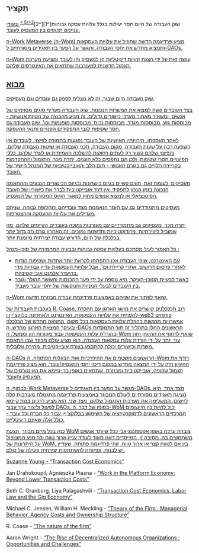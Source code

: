 

## תַקצִיר

שוק העבודה של היום חסר יעילות בגלל עלויות עסקה גבוהות[^1][^2]<sup id="fnref:3"><a href="#fn:3" class="footnote-ref">3</5 ></sup> וניגודי עניינים תכופים בין המעסיק לעובד.</p> 

<p spaces-before="0">
  ה-Work Metaverse (ה-Wom) מציע פרדיגמה חדשה שתוזיל את עלויות העסקאות ותמציא מחדש את יחסי העבודה, ותגשר על הפער בין תאגידים מסורתיים ל-DAOs.
</p>

<p spaces-before="0">
  ה-Wom עושה זאת על ידי הצגת זהויות דיגיטליות הן למעסיק והן לעובד ומציעה מערכת תגמול חדשנית למעורבות שתתאים את האינטרסים שלהם.
</p>

<h2 spaces-before="0">
  מבוא
</h2>

<p spaces-before="0">
  שוק העבודה היום שבור. זה לא מצליח לספק גם עובדים וגם מעסיקים.
</p>

<p spaces-before="0">
  בצד העובדים קשה למצוא את המשרות הנכונות. שוק העבודה מעדיף סוגים מסוימים של אנשים, ומשאיר מאחור מערכי כישורים גדולים. זה מגיע מקבוצה של הטיות אנושיות - מבוססות גזע, מבוססות מגדר, מבוססות נכות, מבוססות מופנמות וכו'. שוק העבודה גם חסר שקיפות לגבי התפקידים הפנויים ותנאי ההעסקה.
</p>

<p spaces-before="0">
  לאחר העסקתו, חירויותיו האישיות של העובד נפגעות בתמורה לפיצוי. לעובדים אין השפעה רבה על שעות העבודה, מקום העבודה, תכני העבודה או שיטות העבודה שלהם. והפיצוי שלהם קשור רק לעתים רחוקות להשלכה האמיתית או לערך שלהם. כללי הפיצויים חסרי שקיפות, ולכן הם נתפסים כלא הוגנים. יתרה מכך, התגמול וההתקדמות בקריירה תלויים גם בגורם האנושי - תום הלב והאובייקטיביות של המנהל הישיר של העובד.
</p>

<p spaces-before="0">
  מעסיקים, לעומת זאת, חווים קשיים בגיוס כישרונות ובגיוס הכישורים הנכונים וההתאמה הנכונה בזמן הנכון לתפקיד. אין דרך אובייקטיבית לברר את כישוריו של העובד הפוטנציאלי או למצוא אנשים מחוץ למאגר הגיוס המסורתי של המעסיק.
</p>

<p spaces-before="0">
  מעסיקים מתמודדים גם עם חוסר הנאמנות מצד עובדיהם ותחלופה גבוהה, שניהם מגדילים את עלויות ההעסקה וההצטרפות.
</p>

<p spaces-before="0">
  יתרה מכך, מעסיקים גם מתמודדים עם מעורבות נמוכה בעובדים הקיימים שלהם, מה שמוביל ליצירתיות, פרודוקטיביות וחדשנות נמוכים. זה האחרון גורם נזק גדול יותר בכלכלה של היום, הדורש עבודה יצירתית מיומנת יותר.
</p>

<p spaces-before="0">
  כל האמור לעיל מסתכם בעלויות עסקה גבוהות ובבעיה המחמירה של סוכן-מנהל<fnref target="4" /> :
</p>

<ul>
  <li>
    עם האינטרנט, שוקי העבודה אכן התפתחו לקראת יותר אחדות ושקיפות הודות לאתרי פרסום דרושים, אתרי קריירה וכו'. אבל עלויות העסקאות עדיין גבוהות מדי בהיעדר אלמנט אובייקטיביות.
  </li>
  <li>
    באשר לבעיית הסוכן-העיקר, היא נוספה על ידי פער ההכנסות והעושר ההולך וגובר בין העובדים לבעלי המניות והנוקשות של יחסי עובד מעביד.
  </li>
</ul>

<p spaces-before="0">
  ה-Wom שואף לפתור את שניהם באמצעות פרדיגמת עבודה מבוזרת חדשה.
</p>

<p spaces-before="0">
  בעקבות העבודות של R. Coase<fnref target="5" />, רוב הכלכלנים קושרים את מושג הארגון עם ההכרח להפחית את עלויות העסקאות. האינטרנט ולאחרונה בלוקצ'יין ו-web3 פותחים אפשרויות מרגשות בהוזלת עלויות העסקאות בכל מקום, המצאה מחדש של הכלכלה ובעיקר המצאת הארגון מחדש. ה-DAOs הראשונים<fnref target="6" /> החלו בתהליך זה תוך התמקדות בהורדת עלות העסקאות עבור מקורות הון וממשל. ה-Wom שואף לדחוף את ההיגיון הזה עוד יותר על ידי הורדת עלות עסקאות העבודה. הוא מציע עולם מבוזר שבו התאמת משרות וכישורים יכולה להתבצע בצורה אובייקטיבית, מהירה וגלובלית.
</p>

<p spaces-before="0">
  ה-DAOs הראשונים משטחים את ההיררכיות ואת הבעלות הפתוחה. ה-Wom רודף את ההיגיון הזה על ידי המצאה מחדש במקום דיכוי יחסי המעסיק/עובד. הוא מציג פרדיגמת תגמול שקופה, אובייקטיבית ומבוזרת, שתתאים באופן בר-קיימא את האינטרסים של המעסיק והעובד.
</p>

<p spaces-before="0">
  לבסוף, ה-Work Metaverse מגשר על הפער בין תאגידים ל-DAOs. מצד אחד, היא מציגה תאגידים מסורתיים לעולם המבוזר באמצעות פרדיגמה מתגמלת מעורבות קלה ליישום, המשלימה את מערכות התגמול שלהם. מצד שני, הוא מציע דרכים בנות קיימא לפעול וליצור ערך עבור DAOs. בסופו של דבר, ה-WoM יכול להיות בין היישומים המרכזיים הראשונים לדמוקרטיזציה של השימוש בבלוקצ'יין עבור כל חברה וכל עובד - כולל אלה שאינם דיגיטליים.
</p>

<p spaces-before="0">
  כמו בכל מיזם מבוזר, הצעת WoM צוברת ערכה באופן אקספוננציאלי ככל שיותר אנשים משתמשים בה. מסיבה זו, המייסדים דאגו מאוד לעודד עניין ארוך טווח ולהימנע ממונופול על היתרונות של WoM, בין אם לטווח קצר או ארוך טווח. זוהי פרדיגמה פתוחה, שעדיין יש לבנות, ופתוחה להשתתפות יצירתית פעילה של כולם.
</p>

<footnotes>
  <fn name="1" spaces-before="0">
    <p spaces-before="0">
      Suzanne Young - <a href="https://www.academia.edu/24703426/Transaction_Cost_Economics">“Transaction Cost Economics”</a>
    </p>
  </fn>
  
  <fn name="2" spaces-before="0">
    <p spaces-before="0">
      Jan Drahokoupil, Agnieszka Piasna - <a href="https://www.intereconomics.eu/contents/year/2017/number/6/article/work-in-the-platform-economy-beyond-lower-transaction-costs.html">“Work in the Platform Economy: Beyond Lower Transaction Costs”</a>
    </p>
  </fn>
  
  <fn name="3" spaces-before="0">
    <p spaces-before="0">
      Seth C. Oranburg, Liya Palagashvili - <a href="https://dsc.duq.edu/cgi/viewcontent.cgi?article=1115&context=law-faculty-scholarship">“Transaction Cost Economics, Labor Law and the Gig Economy”</a>
    </p>
  </fn>
  
  <fn name="4" spaces-before="0">
    <p spaces-before="0">
      Michael C. Jensen, William H. Meckling - <a href="https://www.sfu.ca/~wainwrig/Econ400/jensen-meckling.pdf">“Theory of the Firm : Managerial Behavior, Agency Costs and Ownership Structure”</a>
    </p>
  </fn>
  
  <fn name="5" spaces-before="0">
    <p spaces-before="0">
      R. Coase - <a href="http://econdse.org/wp-content/uploads/2014/09/firm-coase.pdf">“The nature of the firm”</a>
    </p>
  </fn>
  
  <fn name="6" spaces-before="0">
    <p spaces-before="0">
      Aaron Wright - <a href="https://stanford-jblp.pubpub.org/pub/rise-of-daos/release/1">“The Rise of Decentralized Autonomous Organizations : Opportunities and Challenges”</a>
    </p>
  </fn>
</footnotes>

